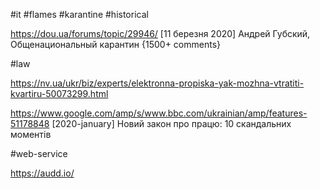 #it
#flames
#karantine
#historical

https://dou.ua/forums/topic/29946/ [11 березня 2020] Андрей Губский, Общенациональный карантин {1500+ comments}


#law

https://nv.ua/ukr/biz/experts/elektronna-propiska-yak-mozhna-vtratiti-kvartiru-50073299.html 

https://www.google.com/amp/s/www.bbc.com/ukrainian/amp/features-51178848 [2020-january] Новий закон про працю: 10 скандальних моментів


#web-service

https://audd.io/

